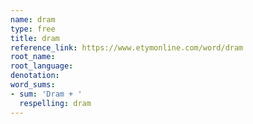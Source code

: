 ```yaml
---
name: dram
type: free
title: dram
reference_link: https://www.etymonline.com/word/dram
root_name: 
root_language: 
denotation: 
word_sums:
- sum: 'Dram + '
  respelling: dram
---
```

